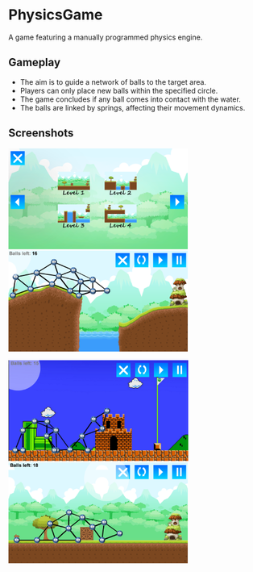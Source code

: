 # PhysicsGame
A game featuring a manually programmed physics engine.

## Gameplay
- The aim is to guide a network of balls to the target area.
- Players can only place new balls within the specified circle.
- The game concludes if any ball comes into contact with the water.
- The balls are linked by springs, affecting their movement dynamics.

## Screenshots

<p align="left">
    <img src="screenshots/lvl-menu.PNG" height="200">
    <img src="screenshots/dynamic.PNG" height="200">
</p>

<p align="left">
  <img src="screenshots/oldshool.PNG" height="200">
  <img src="screenshots/lvl1.PNG" height="200">
</p>